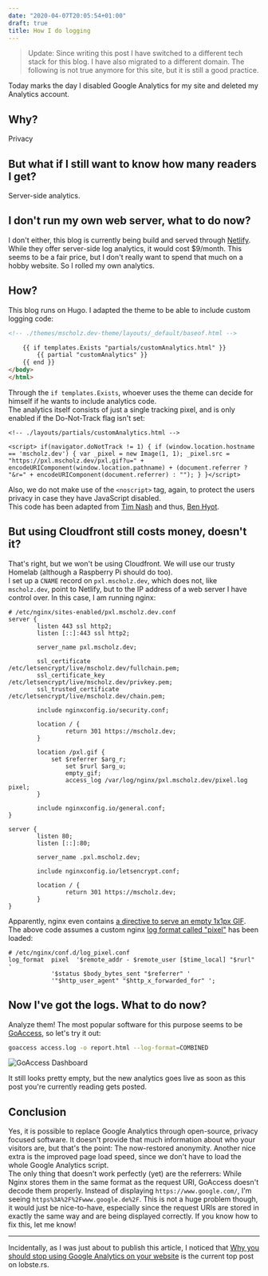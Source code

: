 ```yaml
---
date: "2020-04-07T20:05:54+01:00"
draft: true
title: How I do logging
---
```


> Update: Since writing this post I have switched to a different tech stack for this blog. I have also migrated to a different domain. The following is not true anymore for this site, but it is still a good practice.

Today marks the day I disabled Google Analytics for my site and deleted my Analytics account.

## Why?

Privacy

## **But what if I still want to know how many readers I get?**

Server-side analytics.

## **I don't run my own web server, what to do now?**

I don't either, this blog is currently being build and served through [Netlify](https://www.netlify.com/). While they offer server-side log analytics, it would cost $9/month. This seems to be a fair price, but I don't really want to spend that much on a hobby website. So I rolled my own analytics.

<!--more-->

## How?

This blog runs on Hugo. I adapted the theme to be able to include custom logging code:

```html
<!-- ./themes/mscholz.dev-theme/layouts/_default/baseof.html -->

	{{ if templates.Exists "partials/customAnalytics.html" }}
		{{ partial "customAnalytics" }}
	{{ end }}
</body>
</html>
```

Through the `if templates.Exists`, whoever uses the theme can decide for himself if he wants to include analytics code.  
The analytics itself consists of just a single tracking pixel, and is only enabled if the Do-Not-Track flag isn't set:

```
<!-- ./layouts/partials/customAnalytics.html -->

<script> if(navigator.doNotTrack != 1) { if (window.location.hostname == 'mscholz.dev') { var _pixel = new Image(1, 1); _pixel.src = "https://pxl.mscholz.dev/pxl.gif?u=" + encodeURIComponent(window.location.pathname) + (document.referrer ? "&r=" + encodeURIComponent(document.referrer) : ""); } }</script>
```

  
Also, we do not make use of the `<noscript>` tag, again, to protect the users privacy in case they have JavaScript disabled.  
This code has been adapted from [Tim Nash](https://timnash.co.uk/pixel-tracking-with-nginx-a-tiny-bit-of-javascript/) and thus, [Ben Hyot](https://benhoyt.com/writings/replacing-google-analytics/).

## **But using Cloudfront still costs money, doesn't it?**

That's right, but we won't be using Cloudfront. We will use our trusty Homelab (although a Raspberry Pi should do too).  
I set up a `CNAME` record on `pxl.mscholz.dev`, which does not, like `mscholz.dev`, point to Netlify, but to the IP address of a web server I have control over. In this case, I am running nginx:

```
# /etc/nginx/sites-enabled/pxl.mscholz.dev.conf
server {
        listen 443 ssl http2;
        listen [::]:443 ssl http2;

        server_name pxl.mscholz.dev;

        ssl_certificate /etc/letsencrypt/live/mscholz.dev/fullchain.pem;
        ssl_certificate_key /etc/letsencrypt/live/mscholz.dev/privkey.pem;
        ssl_trusted_certificate /etc/letsencrypt/live/mscholz.dev/chain.pem;

        include nginxconfig.io/security.conf;

        location / {
                return 301 https://mscholz.dev;
        }

        location /pxl.gif {
            set $referrer $arg_r;
                set $rurl $arg_u;
                empty_gif;
                access_log /var/log/nginx/pxl.mscholz.dev/pixel.log pixel;
        }

        include nginxconfig.io/general.conf;
}

server {
        listen 80;
        listen [::]:80;

        server_name .pxl.mscholz.dev;

        include nginxconfig.io/letsencrypt.conf;

        location / {
                return 301 https://mscholz.dev;
        }
}
```

Apparently, nginx even contains [a directive to serve an empty 1x1px GIF](https://nginx.org/en/docs/http/ngx_http_empty_gif_module.html).  
The above code assumes a custom nginx [log format called "pixel"](https://timnash.co.uk/pixel-tracking-with-nginx-a-tiny-bit-of-javascript/) has been loaded:

```
# /etc/nginx/conf.d/log_pixel.conf
log_format  pixel  '$remote_addr - $remote_user [$time_local] "$rurl" '
            '$status $body_bytes_sent "$referrer" '
            '"$http_user_agent" "$http_x_forwarded_for" ';
```

## Now I've got the logs. What to do now?

Analyze them! The most popular software for this purpose seems to be [GoAccess](https://goaccess.io/), so let's try it out:

```bash
goaccess access.log -o report.html --log-format=COMBINED
```

![GoAccess Dashboard](images/goaccess-1024x902.png)

It still looks pretty empty, but the new analytics goes live as soon as this post you're currently reading gets posted.

## Conclusion

Yes, it is possible to replace Google Analytics through open-source, privacy focused software. It doesn't provide that much information about who your visitors are, but that's the point: The now-restored anonymity. Another nice extra is the improved page load speed, since we don't have to load the whole Google Analytics script.  
The only thing that doesn't work perfectly (yet) are the referrers: While Nginx stores them in the same format as the request URI, GoAccess doesn't decode them properly. Instead of displaying `https://www.google.com/`, I'm seeing `https%3A%2F%2Fwww.google.de%2F`. This is not a huge problem though, it would just be nice-to-have, especially since the request URIs are stored in exactly the same way and are being displayed correctly. If you know how to fix this, let me know!

___

Incidentally, as I was just about to publish this article, I noticed that [Why you should stop using Google Analytics on your website](https://plausible.io/blog/remove-google-analytics) is the current top post on lobste.rs.
